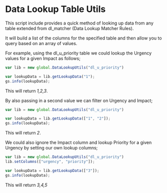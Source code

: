 # Data Lookup Table Utils

This script include provides a quick method of looking up data from any table extended from dl_matcher (Data Lookup Matcher Rules).  

It will build a list of the columns for the specified table and then allow you to query based on an array of values.

For example, using the dl_u_priority table we could lookup the Urgency values for a given Impact as follows;

```javascript
var lib = new global.DataLookupUtils("dl_u_priority")

var lookupData = lib.getLookupData("1");
gs.info(lookupData);
```
This will return *1,2,3*.

By also passing in a second value we can filter on Urgency and Impact;

```javascript
var lib = new global.DataLookupUtils("dl_u_priority")

var lookupData = lib.getLookupData(["1", "2"]);
gs.info(lookupData);
```
This will return *2*.

We could also ignore the Impact column and lookup Priority for a given Urgency by setting our own lookup columns;

```javascript
var lib = new global.DataLookupUtils("dl_u_priority")
lib.setColumns(["urgency", "priority"]);

var lookupData = lib.getLookupData(["3"]);
gs.info(lookupData);
```
This will return *3,4,5*

